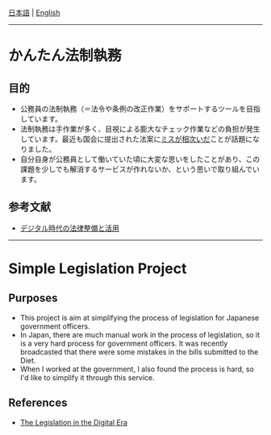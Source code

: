 [日本語](#日本語) | [English](#English)

---
<a id="日本語"></a>
# かんたん法制執務
## 目的
- 公務員の法制執務（＝法令や条例の改正作業）をサポートするツールを目指しています。
- 法制執務は手作業が多く、目視による膨大なチェック作業などの負担が発生しています。最近も国会に提出された法案に[ミスが相次いだ](https://www3.nhk.or.jp/news/html/20210423/k10012992951000.html)ことが話題になりました。
- 自分自身が公務員として働いていた頃に大変な思いをしたことがあり、この課題を少しでも解消するサービスが作れないか、という思いで取り組んでいます。

## 参考文献
- [デジタル時代の法律整備と活用](https://www.slideshare.net/hiramoto/210508-legaltech)

---
<a id="English"></a>
# Simple Legislation Project
## Purposes
- This project is aim at simplifying the process of legislation for Japanese government officers.
- In Japan, there are much manual work in the process of legislation, so it is a very hard process for government officers. It was recently broadcasted that there were some mistakes in the bills submitted to the Diet.
- When I worked at the government, I also found the process is hard, so I'd like to simplify it through this service.

## References
- [The Legislation in the Digital Era](https://www.slideshare.net/hiramoto/210508-legaltech)
